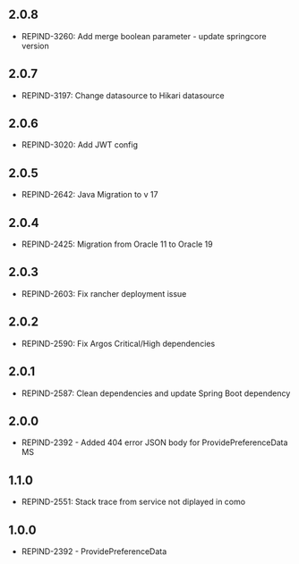 ## 2.0.8
- REPIND-3260: Add merge boolean parameter - update springcore version

## 2.0.7
- REPIND-3197: Change datasource to Hikari datasource

## 2.0.6
- REPIND-3020: Add JWT config

## 2.0.5
- REPIND-2642: Java Migration to v 17

## 2.0.4
- REPIND-2425: Migration from Oracle 11 to Oracle 19

## 2.0.3
- REPIND-2603: Fix rancher deployment issue

## 2.0.2
- REPIND-2590: Fix Argos Critical/High dependencies

## 2.0.1
- REPIND-2587: Clean dependencies and update Spring Boot dependency

## 2.0.0
- REPIND-2392 - Added 404 error JSON body for ProvidePreferenceData MS

## 1.1.0
- REPIND-2551: Stack trace from service not diplayed in como

## 1.0.0
- REPIND-2392 - ProvidePreferenceData
